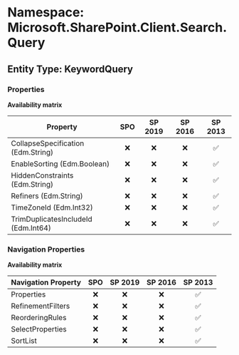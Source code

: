 # Namespace: Microsoft.SharePoint.Client.Search.Query

## Entity Type: KeywordQuery

### Properties

**Availability matrix**

Property | SPO | SP 2019 | SP 2016 | SP 2013
----------|:---:|:-------:|:-------:|:-------:
CollapseSpecification (Edm.String) | ❌ | ❌ | ❌ | ✅
EnableSorting (Edm.Boolean) | ❌ | ❌ | ❌ | ✅
HiddenConstraints (Edm.String) | ❌ | ❌ | ❌ | ✅
Refiners (Edm.String) | ❌ | ❌ | ❌ | ✅
TimeZoneId (Edm.Int32) | ❌ | ❌ | ❌ | ✅
TrimDuplicatesIncludeId (Edm.Int64) | ❌ | ❌ | ❌ | ✅

### Navigation Properties

**Availability matrix**

Navigation Property | SPO | SP 2019 | SP 2016 | SP 2013
----------|:---:|:-------:|:-------:|:-------:
Properties | ❌ | ❌ | ❌ | ✅
RefinementFilters | ❌ | ❌ | ❌ | ✅
ReorderingRules | ❌ | ❌ | ❌ | ✅
SelectProperties | ❌ | ❌ | ❌ | ✅
SortList | ❌ | ❌ | ❌ | ✅